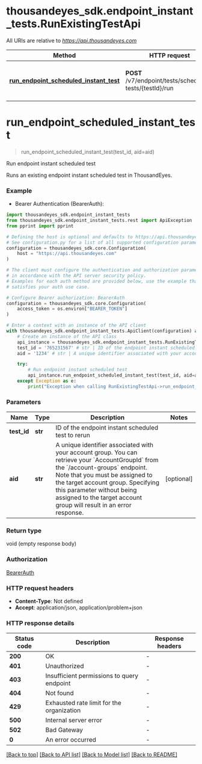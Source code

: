# thousandeyes_sdk.endpoint_instant_tests.RunExistingTestApi

All URIs are relative to *https://api.thousandeyes.com*

Method | HTTP request | Description
------------- | ------------- | -------------
[**run_endpoint_scheduled_instant_test**](RunExistingTestApi.md#run_endpoint_scheduled_instant_test) | **POST** /v7/endpoint/tests/scheduled-tests/{testId}/run | Run endpoint instant scheduled test


# **run_endpoint_scheduled_instant_test**
> run_endpoint_scheduled_instant_test(test_id, aid=aid)

Run endpoint instant scheduled test

Runs an existing endpoint instant scheduled test in ThousandEyes.

### Example

* Bearer Authentication (BearerAuth):

```python
import thousandeyes_sdk.endpoint_instant_tests
from thousandeyes_sdk.endpoint_instant_tests.rest import ApiException
from pprint import pprint

# Defining the host is optional and defaults to https://api.thousandeyes.com
# See configuration.py for a list of all supported configuration parameters.
configuration = thousandeyes_sdk.core.Configuration(
    host = "https://api.thousandeyes.com"
)

# The client must configure the authentication and authorization parameters
# in accordance with the API server security policy.
# Examples for each auth method are provided below, use the example that
# satisfies your auth use case.

# Configure Bearer authorization: BearerAuth
configuration = thousandeyes_sdk.core.Configuration(
    access_token = os.environ["BEARER_TOKEN"]
)

# Enter a context with an instance of the API client
with thousandeyes_sdk.endpoint_instant_tests.ApiClient(configuration) as api_client:
    # Create an instance of the API class
    api_instance = thousandeyes_sdk.endpoint_instant_tests.RunExistingTestApi(api_client)
    test_id = '765231567' # str | ID of the endpoint instant scheduled test to rerun
    aid = '1234' # str | A unique identifier associated with your account group. You can retrieve your `AccountGroupId` from the `/account-groups` endpoint. Note that you must be assigned to the target account group. Specifying this parameter without being assigned to the target account group will result in an error response. (optional)

    try:
        # Run endpoint instant scheduled test
        api_instance.run_endpoint_scheduled_instant_test(test_id, aid=aid)
    except Exception as e:
        print("Exception when calling RunExistingTestApi->run_endpoint_scheduled_instant_test: %s\n" % e)
```



### Parameters


Name | Type | Description  | Notes
------------- | ------------- | ------------- | -------------
 **test_id** | **str**| ID of the endpoint instant scheduled test to rerun | 
 **aid** | **str**| A unique identifier associated with your account group. You can retrieve your &#x60;AccountGroupId&#x60; from the &#x60;/account-groups&#x60; endpoint. Note that you must be assigned to the target account group. Specifying this parameter without being assigned to the target account group will result in an error response. | [optional] 

### Return type

void (empty response body)

### Authorization

[BearerAuth](../README.md#BearerAuth)

### HTTP request headers

 - **Content-Type**: Not defined
 - **Accept**: application/json, application/problem+json

### HTTP response details

| Status code | Description | Response headers |
|-------------|-------------|------------------|
**200** | OK |  -  |
**401** | Unauthorized |  -  |
**403** | Insufficient permissions to query endpoint |  -  |
**404** | Not found |  -  |
**429** | Exhausted rate limit for the organization |  -  |
**500** | Internal server error |  -  |
**502** | Bad Gateway |  -  |
**0** | An error occurred |  -  |

[[Back to top]](#) [[Back to API list]](../README.md#documentation-for-api-endpoints) [[Back to Model list]](../README.md#documentation-for-models) [[Back to README]](../README.md)

